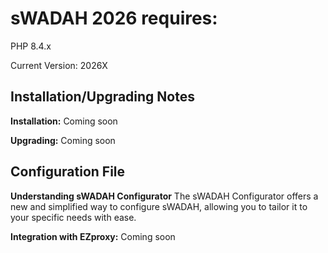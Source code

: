 # sWADAH 2026 requires:

PHP 8.4.x

Current Version: 2026X

## Installation/Upgrading Notes

**Installation:**
Coming soon

**Upgrading:**
Coming soon

## Configuration File

**Understanding sWADAH Configurator**
The sWADAH Configurator offers a new and simplified way to configure sWADAH, allowing you to tailor it to your specific needs with ease.

**Integration with EZproxy:**
Coming soon

